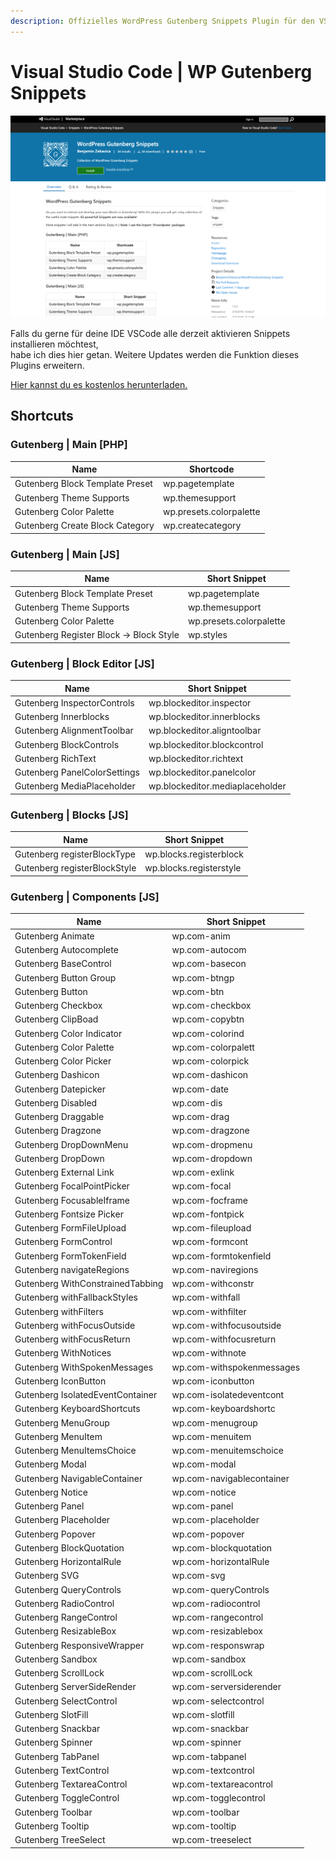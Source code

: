 ```yaml
---
description: Offizielles WordPress Gutenberg Snippets Plugin für den VSCode Editor
---
```


# Visual Studio Code | WP Gutenberg Snippets

![](<../.gitbook/assets/Bildschirmfoto 2019-09-03 um 12.00.11.png>)

Falls du gerne für deine IDE VSCode alle derzeit aktivieren Snippets installieren möchtest,\
habe ich dies hier getan. Weitere Updates werden die Funktion dieses Plugins erweitern.

[Hier kannst du es kostenlos herunterladen. ](https://marketplace.visualstudio.com/items?itemName=BenjaminZekavica.wordpress-gutenberg-snippets)

## Shortcuts

### Gutenberg | Main \[PHP]

| Name                            | Shortcode               |
| ------------------------------- | ----------------------- |
| Gutenberg Block Template Preset | wp.pagetemplate         |
| Gutenberg Theme Supports        | wp.themesupport         |
| Gutenberg Color Palette         | wp.presets.colorpalette |
| Gutenberg Create Block Category | wp.createcategory       |

### Gutenberg | Main \[JS]

| Name                                    | Short Snippet           |
| --------------------------------------- | ----------------------- |
| Gutenberg Block Template Preset         | wp.pagetemplate         |
| Gutenberg Theme Supports                | wp.themesupport         |
| Gutenberg Color Palette                 | wp.presets.colorpalette |
| Gutenberg Register Block -> Block Style | wp.styles               |

### Gutenberg |  Block Editor \[JS]

| Name                         | Short Snippet                   |
| ---------------------------- | ------------------------------- |
| Gutenberg InspectorControls  | wp.blockeditor.inspector        |
| Gutenberg Innerblocks        | wp.blockeditor.innerblocks      |
| Gutenberg AlignmentToolbar   | wp.blockeditor.aligntoolbar     |
| Gutenberg BlockControls      | wp.blockeditor.blockcontrol     |
| Gutenberg RichText           | wp.blockeditor.richtext         |
| Gutenberg PanelColorSettings | wp.blockeditor.panelcolor       |
| Gutenberg MediaPlaceholder   | wp.blockeditor.mediaplaceholder |

### Gutenberg |  Blocks \[JS]

| Name                         | Short Snippet           |
| ---------------------------- | ----------------------- |
| Gutenberg registerBlockType  | wp.blocks.registerblock |
| Gutenberg registerBlockStyle | wp.blocks.registerstyle |

### Gutenberg |  Components  \[JS]

| Name                             | Short Snippet             |
| -------------------------------- | ------------------------- |
| Gutenberg Animate                | wp.com-anim               |
| Gutenberg Autocomplete           | wp.com-autocom            |
| Gutenberg BaseControl            | wp.com-basecon            |
| Gutenberg Button Group           | wp.com-btngp              |
| Gutenberg Button                 | wp.com-btn                |
| Gutenberg Checkbox               | wp.com-checkbox           |
| Gutenberg ClipBoad               | wp.com-copybtn            |
| Gutenberg Color Indicator        | wp.com-colorind           |
| Gutenberg Color Palette          | wp.com-colorpalett        |
| Gutenberg Color Picker           | wp.com-colorpick          |
| Gutenberg Dashicon               | wp.com-dashicon           |
| Gutenberg Datepicker             | wp.com-date               |
| Gutenberg Disabled               | wp.com-dis                |
| Gutenberg Draggable              | wp.com-drag               |
| Gutenberg Dragzone               | wp.com-dragzone           |
| Gutenberg DropDownMenu           | wp.com-dropmenu           |
| Gutenberg DropDown               | wp.com-dropdown           |
| Gutenberg External Link          | wp.com-exlink             |
| Gutenberg FocalPointPicker       | wp.com-focal              |
| Gutenberg FocusableIframe        | wp.com-focframe           |
| Gutenberg Fontsize Picker        | wp.com-fontpick           |
| Gutenberg FormFileUpload         | wp.com-fileupload         |
| Gutenberg FormControl            | wp.com-formcont           |
| Gutenberg FormTokenField         | wp.com-formtokenfield     |
| Gutenberg navigateRegions        | wp.com-naviregions        |
| Gutenberg WithConstrainedTabbing | wp.com-withconstr         |
| Gutenberg withFallbackStyles     | wp.com-withfall           |
| Gutenberg withFilters            | wp.com-withfilter         |
| Gutenberg withFocusOutside       | wp.com-withfocusoutside   |
| Gutenberg withFocusReturn        | wp.com-withfocusreturn    |
| Gutenberg WithNotices            | wp.com-withnote           |
| Gutenberg WithSpokenMessages     | wp.com-withspokenmessages |
| Gutenberg IconButton             | wp.com-iconbutton         |
| Gutenberg IsolatedEventContainer | wp.com-isolatedeventcont  |
| Gutenberg KeyboardShortcuts      | wp.com-keyboardshortc     |
| Gutenberg MenuGroup              | wp.com-menugroup          |
| Gutenberg MenuItem               | wp.com-menuitem           |
| Gutenberg MenuItemsChoice        | wp.com-menuitemschoice    |
| Gutenberg Modal                  | wp.com-modal              |
| Gutenberg NavigableContainer     | wp.com-navigablecontainer |
| Gutenberg Notice                 | wp.com-notice             |
| Gutenberg Panel                  | wp.com-panel              |
| Gutenberg Placeholder            | wp.com-placeholder        |
| Gutenberg Popover                | wp.com-popover            |
| Gutenberg BlockQuotation         | wp.com-blockquotation     |
| Gutenberg HorizontalRule         | wp.com-horizontalRule     |
| Gutenberg SVG                    | wp.com-svg                |
| Gutenberg QueryControls          | wp.com-queryControls      |
| Gutenberg RadioControl           | wp.com-radiocontrol       |
| Gutenberg RangeControl           | wp.com-rangecontrol       |
| Gutenberg ResizableBox           | wp.com-resizablebox       |
| Gutenberg ResponsiveWrapper      | wp.com-responswrap        |
| Gutenberg Sandbox                | wp.com-sandbox            |
| Gutenberg ScrollLock             | wp.com-scrollLock         |
| Gutenberg ServerSideRender       | wp.com-serversiderender   |
| Gutenberg SelectControl          | wp.com-selectcontrol      |
| Gutenberg SlotFill               | wp.com-slotfill           |
| Gutenberg Snackbar               | wp.com-snackbar           |
| Gutenberg Spinner                | wp.com-spinner            |
| Gutenberg TabPanel               | wp.com-tabpanel           |
| Gutenberg TextControl            | wp.com-textcontrol        |
| Gutenberg TextareaControl        | wp.com-textareacontrol    |
| Gutenberg ToggleControl          | wp.com-togglecontrol      |
| Gutenberg Toolbar                | wp.com-toolbar            |
| Gutenberg Tooltip                | wp.com-tooltip            |
| Gutenberg TreeSelect             | wp.com-treeselect         |
